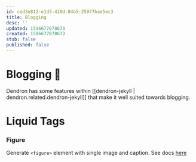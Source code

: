 ```yaml
---
id: ced3e812-e1d3-410d-84b5-25977bae5ec3
title: Blogging
desc: ''
updated: 1596677078673
created: 1596677078673
stub: false
published: false
---
```


# Blogging 🚧

Dendron has some features within [[dendron-jekyll | dendron.related.dendron-jekyll]] that make it well suited towards blogging.

# Liquid Tags

### Figure

Generate `<figure>` element with single image and caption. See docs [here](https://mmistakes.github.io/minimal-mistakes/docs/helpers/#figure)
